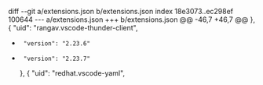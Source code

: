 diff --git a/extensions.json b/extensions.json
index 18e3073..ec298ef 100644
--- a/extensions.json
+++ b/extensions.json
@@ -46,7 +46,7 @@
     },
     {
       "uid": "rangav.vscode-thunder-client",
-      "version": "2.23.6"
+      "version": "2.23.7"
     },
     {
       "uid": "redhat.vscode-yaml",
